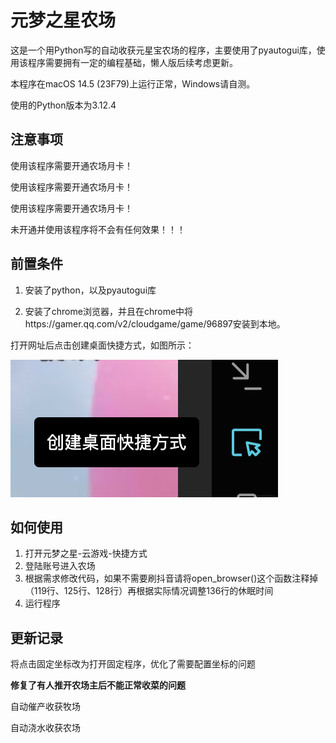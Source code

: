 # 元梦之星农场

这是一个用Python写的自动收获元星宝农场的程序，主要使用了pyautogui库，使用该程序需要拥有一定的编程基础，懒人版后续考虑更新。

本程序在macOS 14.5 (23F79)上运行正常，Windows请自测。

使用的Python版本为3.12.4

## 注意事项

使用该程序需要开通农场月卡！

使用该程序需要开通农场月卡！

使用该程序需要开通农场月卡！

未开通并使用该程序将不会有任何效果！！！

## 前置条件

1. 安装了python，以及pyautogui库

2. 安装了chrome浏览器，并且在chrome中将https://gamer.qq.com/v2/cloudgame/game/96897安装到本地。

打开网址后点击创建桌面快捷方式，如图所示：

![image-20240719193556815](image-20240719193556815.png)

## 如何使用

1. 打开元梦之星-云游戏-快捷方式
2. 登陆账号进入农场
3. 根据需求修改代码，如果不需要刷抖音请将open_browser()这个函数注释掉（119行、125行、128行）再根据实际情况调整136行的休眠时间
4. 运行程序

## 更新记录

将点击固定坐标改为打开固定程序，优化了需要配置坐标的问题

**修复了有人推开农场主后不能正常收菜的问题**

自动催产收获牧场

自动浇水收获农场